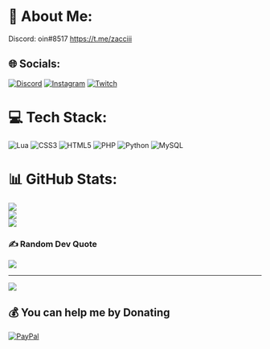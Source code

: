 # 💫 About Me:
Discord: oin#8517 https://t.me/zacciii


## 🌐 Socials:
[![Discord](https://img.shields.io/badge/Discord-%237289DA.svg?logo=discord&logoColor=white)](htttps://discord.gg/oin#8517) [![Instagram](https://img.shields.io/badge/Instagram-%23E4405F.svg?logo=Instagram&logoColor=white)](https://instagram.com/ke_wns) [![Twitch](https://img.shields.io/badge/Twitch-%239146FF.svg?logo=Twitch&logoColor=white)](https://twitch.tv/hmqg1) 

# 💻 Tech Stack:
![Lua](https://img.shields.io/badge/lua-%232C2D72.svg?style=flat&logo=lua&logoColor=white) ![CSS3](https://img.shields.io/badge/css3-%231572B6.svg?style=flat&logo=css3&logoColor=white) ![HTML5](https://img.shields.io/badge/html5-%23E34F26.svg?style=flat&logo=html5&logoColor=white) ![PHP](https://img.shields.io/badge/php-%23777BB4.svg?style=flat&logo=php&logoColor=white) ![Python](https://img.shields.io/badge/python-3670A0?style=flat&logo=python&logoColor=ffdd54) ![MySQL](https://img.shields.io/badge/mysql-%2300f.svg?style=flat&logo=mysql&logoColor=white)
# 📊 GitHub Stats:
![](https://github-readme-stats.vercel.app/api?username=kevinw999&theme=blue-green&hide_border=false&include_all_commits=false&count_private=false)<br/>
![](https://github-readme-streak-stats.herokuapp.com/?user=kevinw999&theme=blue-green&hide_border=false)<br/>
![](https://github-readme-stats.vercel.app/api/top-langs/?username=kevinw999&theme=blue-green&hide_border=false&include_all_commits=false&count_private=false&layout=compact)

### ✍️ Random Dev Quote
![](https://quotes-github-readme.vercel.app/api?type=horizontal&theme=dark)

---
[![](https://visitcount.itsvg.in/api?id=kevinw999&icon=3&color=8)](https://visitcount.itsvg.in)

  ## 💰 You can help me by Donating
  [![PayPal](https://img.shields.io/badge/PayPal-00457C?style=for-the-badge&logo=paypal&logoColor=white)](https://paypal.me/paypal.me/kevinw223) 

  <!-- Proudly created with GPRM ( https://gprm.itsvg.in ) -->
  
